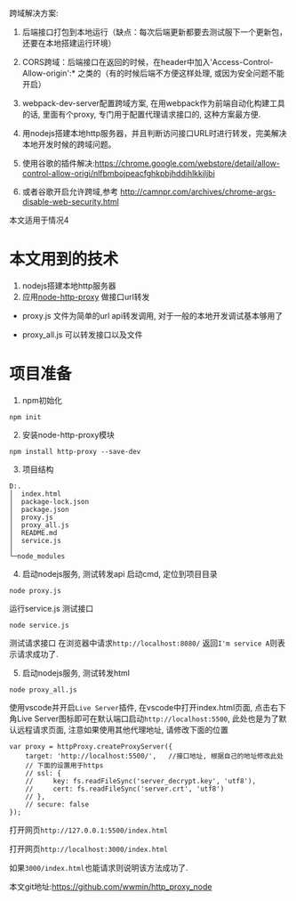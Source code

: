 跨域解决方案:
1. 后端接口打包到本地运行（缺点：每次后端更新都要去测试服下一个更新包，还要在本地搭建运行环境）

2. CORS跨域：后端接口在返回的时候，在header中加入'Access-Control-Allow-origin':* 之类的（有的时候后端不方便这样处理, 或因为安全问题不能开启）

3. webpack-dev-server配置跨域方案, 在用webpack作为前端自动化构建工具的话, 里面有个proxy, 专门用于配置代理请求接口的, 这种方案最方便.

4. 用nodejs搭建本地http服务器，并且判断访问接口URL时进行转发，完美解决本地开发时候的跨域问题。

5. 使用谷歌的插件解决:https://chrome.google.com/webstore/detail/allow-control-allow-origi/nlfbmbojpeacfghkpbjhddihlkkiljbi

6. 或者谷歌开启允许跨域,参考 http://camnpr.com/archives/chrome-args-disable-web-security.html

本文适用于情况4
# 本文用到的技术
1. nodejs搭建本地http服务器
2. 应用[node-http-proxy](https://github.com/http-party/node-http-proxy) 做接口url转发

- proxy.js 文件为简单的url api转发调用, 对于一般的本地开发调试基本够用了

- proxy_all.js 可以转发接口以及文件

# 项目准备
1. npm初始化
```
npm init
```

2. 安装node-http-proxy模块
```
npm install http-proxy --save-dev
```

3. 项目结构
```
D:.
│  index.html
│  package-lock.json
│  package.json
│  proxy.js
│  proxy_all.js
│  README.md
│  service.js
│
└─node_modules
```

4. 启动nodejs服务, 测试转发api
启动cmd, 定位到项目目录
```
node proxy.js
```

运行service.js 测试接口
```
node service.js
```
测试请求接口
在浏览器中请求`http://localhost:8080/` 返回`I'm service A`则表示请求成功了.

5. 启动nodejs服务, 测试转发html
```
node proxy_all.js
```
使用vscode并开启`Live Server`插件, 在vscode中打开index.html页面, 点击右下角Live Server图标即可在默认端口启动`http://localhost:5500`, 此处也是为了默认远程请求页面, 注意如果使用其他代理地址, 请修改下面的位置
```
var proxy = httpProxy.createProxyServer({
    target: 'http://localhost:5500/',   //接口地址, 根据自己的地址修改此处
    // 下面的设置用于https
    // ssl: {
    //     key: fs.readFileSync('server_decrypt.key', 'utf8'),
    //     cert: fs.readFileSync('server.crt', 'utf8')
    // },
    // secure: false
});

```

打开网页`http://127.0.0.1:5500/index.html`

打开网页`http://localhost:3000/index.html`

如果`3000/index.html`也能请求则说明该方法成功了.

本文git地址:https://github.com/wwmin/http_proxy_node
